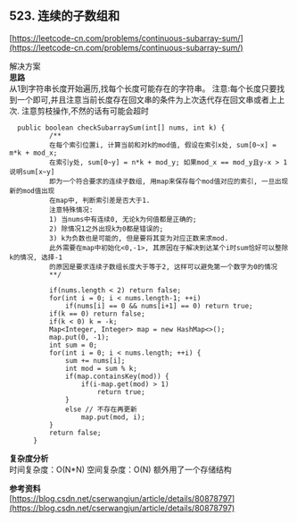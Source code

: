 **523. 连续的子数组和**  
---
[https://leetcode-cn.com/problems/continuous-subarray-sum/](https://leetcode-cn.com/problems/continuous-subarray-sum/)  

解决方案   
**思路**  
从1到字符串长度开始遍历,找每个长度可能存在的字符串。
注意:每个长度只要找到一个即可,并且注意当前长度存在回文串的条件为上次迭代存在回文串或者上上次.
注意剪枝操作,不然的话有可能会超时
```
  public boolean checkSubarraySum(int[] nums, int k) {
          /**
          在每个索引位置i, 计算当前和对k的mod值, 假设在索引x处, sum[0~x] = m*k + mod_x;
          在索引y处, sum[0~y] = n*k + mod_y; 如果mod_x == mod_y且y-x > 1说明sum[x~y]
          即为一个符合要求的连续子数组, 用map来保存每个mod值对应的索引, 一旦出现新的mod值出现
          在map中, 判断索引差是否大于1.
          注意特殊情况: 
          1) 当nums中有连续0, 无论k为何值都是正确的;
          2) 除情况1之外出现k为0都是错误的;
          3) k为负数也是可能的, 但是要将其变为对应正数来求mod.
          此外需要在map中初始化<0,-1>, 其原因在于解决到达某个i时sum恰好可以整除k的情况, 选择-1
          的原因是要求连续子数组长度大于等于2, 这样可以避免第一个数字为0的情况
          **/
          
          if(nums.length < 2) return false;
          for(int i = 0; i < nums.length-1; ++i) 
              if(nums[i] == 0 && nums[i+1] == 0) return true;
          if(k == 0) return false;
          if(k < 0) k = -k;
          Map<Integer, Integer> map = new HashMap<>();
          map.put(0, -1);
          int sum = 0;
          for(int i = 0; i < nums.length; ++i) {
              sum += nums[i];
              int mod = sum % k;
              if(map.containsKey(mod)) {
                  if(i-map.get(mod) > 1)
                      return true;
              }
              else // 不存在再更新
                  map.put(mod, i);
          }
          return false;
      }
```  
**复杂度分析**      
时间复杂度：O(N*N) 
空间复杂度：O(N) 额外用了一个存储结构


**参考资料**    
[https://blog.csdn.net/cserwangjun/article/details/80878797](https://blog.csdn.net/cserwangjun/article/details/80878797)  
